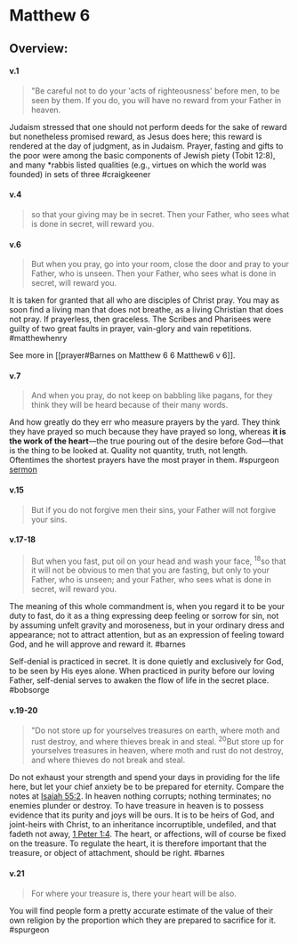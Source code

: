 # Matthew 6

## Overview:



#### v.1
>"Be careful not to do your 'acts of righteousness' before men, to be seen by them. If you do, you will have no reward from your Father in heaven.

Judaism stressed that one should not perform deeds for the sake of reward but nonetheless promised reward, as Jesus does here; this reward is rendered at the day of judgment, as in Judaism. Prayer, fasting and gifts to the poor were among the basic components of Jewish piety (Tobit 12:8), and many \*rabbis listed qualities (e.g., virtues on which the world was founded) in sets of three
#craigkeener 

#### v.4
>so that your giving may be in secret. Then your Father, who sees what is done in secret, will reward you.

#### v.6
>But when you pray, go into your room, close the door and pray to your Father, who is unseen. Then your Father, who sees what is done in secret, will reward you.

It is taken for granted that all who are disciples of Christ pray. You may as soon find a living man that does not breathe, as a living Christian that does not pray. If prayerless, then graceless. The Scribes and Pharisees were guilty of two great faults in prayer, vain-glory and vain repetitions.
#matthewhenry 

See more in [[prayer#Barnes on Matthew 6 6 Matthew6 v 6]].

#### v.7
>And when you pray, do not keep on babbling like pagans, for they think they will be heard because of their many words.

And how greatly do they err who measure prayers by the yard. They think they have prayed so much because they have prayed so long, whereas **it is the work of the heart**—the true pouring out of the desire before God—that is the thing to be looked at. Quality not quantity, truth, not length. Oftentimes the shortest prayers have the most prayer in them.
#spurgeon [sermon](https://www.spurgeongems.org/sermon/chs3391.pdf)

#### v.15
>But if you do not forgive men their sins, your Father will not forgive your sins.

#### v.17-18
>But when you fast, put oil on your head and wash your face, <sup>18</sup>so that it will not be obvious to men that you are fasting, but only to your Father, who is unseen; and your Father, who sees what is done in secret, will reward you.

The meaning of this whole commandment is, when you regard it to be your duty to fast, do it as a thing expressing deep feeling or sorrow for sin, not by assuming unfelt gravity and moroseness, but in your ordinary dress and appearance; not to attract attention, but as an expression of feeling toward God, and he will approve and reward it.
#barnes 

Self-denial is practiced in secret. It is done quietly and exclusively for God, to be seen by His eyes alone. When practiced in purity before our loving Father, self-denial serves to awaken the flow of life in the secret place.
#bobsorge 

#### v.19-20
>"Do not store up for yourselves treasures on earth, where moth and rust destroy, and where thieves break in and steal. <sup>20</sup>But store up for yourselves treasures in heaven, where moth and rust do not destroy, and where thieves do not break and steal.

Do not exhaust your strength and spend your days in providing for the life here, but let your chief anxiety be to be prepared for eternity. Compare the notes at [Isaiah 55:2](Isaiah55#v.2). In heaven nothing corrupts; nothing terminates; no enemies plunder or destroy. To have treasure in heaven is to possess evidence that its purity and joys will be ours. It is to be heirs of God, and joint-heirs with Christ, to an inheritance incorruptible, undefiled, and that fadeth not away, [1 Peter 1:4](1Peter1#v.4-5). The heart, or affections, will of course be fixed on the treasure. To regulate the heart, it is therefore important that the treasure, or object of attachment, should be right.
#barnes 

#### v.21
>For where your treasure is, there your heart will be also.

You will find people form a pretty accurate estimate of the value of their own religion by the proportion which they are prepared to sacrifice for it.
#spurgeon 